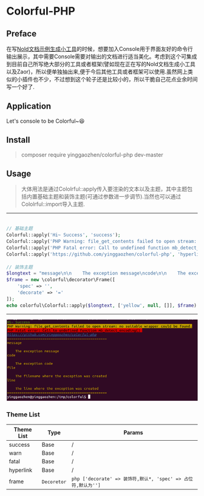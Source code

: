 # Colorful-PHP

## Preface
在写[Nold文档示例生成小工具](https://github.com/yinggaozhen/nold)的时候，想要加入Console用于界面友好的命令行输出展示，其中需要Console需要对输出的文档进行适当美化。考虑到这个可集成到目前自己所写绝大部分的工具或者框架(譬如现在正在写的Nold文档生成小工具以及Zaor)，所以便单独抽出来,便于今后其他工具或者框架可以使用.虽然网上类似的小插件也不少，不过想到这个轮子还是比较小的，所以干脆自己花点业余时间写一个好了.

## Application
Let's console to be Colorful~:satisfied:

## Install
> composer require yinggaozhen/colorful-php dev-master

## Usage
> 大体用法是通过Cololrful::apply传入要渲染的文本以及主题，其中主题包括内置基础主题和装饰主题(可通过参数进一步调节).当然也可以通过Cololrful::import导入主题.

_ _ _
```php

// 基础主题
Colorful::apply('Hi~ Success', 'success');
Colorful::apply('PHP Warning: file_get_contents failed to open stream: no suitable wrapper could be found.', 'warn');
Colorful::apply('PHP Fatal error: Call to undefined function mb_detect_encoding() ', 'fatal');
Colorful::apply('https://github.com/yinggaozhen/colorful-php', 'hyperlink');

// 装饰主题
$longtext = "message\n\n    The exception message\ncode\n\n    The exception code\nfile\n\n    The filename where the exception was created\nline\n\n    The line where the exception was created";
$frame = new \colorful\decorator\Frame([
    'spec' => '',
    'decorate' => '='
]);
echo colorful\Colorful::apply($longtext, ['yellow', null, []], $frame) . PHP_EOL;
```
_ _ _
![stdoutput](./docs/colorful.png)

### Theme List
| Theme List | Type | Params |
|--------|--------|--------|
|  success      |    Base    |    /    |
|  warn      |    Base    |    /    |
|  fatal      |    Base    |    /    |
|  hyperlink  |    Base    |    /    |
|  frame      |    ```Decoretor```    |    ```php ['decorate' => 装饰符,默认*, 'spec' => 占位符,默认为'']```      |